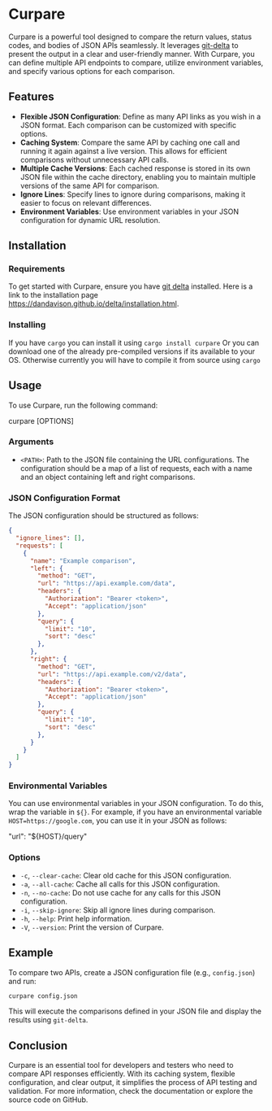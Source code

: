 # Curpare

Curpare is a powerful tool designed to compare the return values, status codes, and bodies of JSON APIs seamlessly. It leverages [git-delta](https://github.com/dandavison/delta) to present the output in a clear and user-friendly manner. With Curpare, you can define multiple API endpoints to compare, utilize environment variables, and specify various options for each comparison.

## Features

- **Flexible JSON Configuration**: Define as many API links as you wish in a JSON format. Each comparison can be customized with specific options.
- **Caching System**: Compare the same API by caching one call and running it again against a live version. This allows for efficient comparisons without unnecessary API calls.
- **Multiple Cache Versions**: Each cached response is stored in its own JSON file within the cache directory, enabling you to maintain multiple versions of the same API for comparison.
- **Ignore Lines**: Specify lines to ignore during comparisons, making it easier to focus on relevant differences.
- **Environment Variables**: Use environment variables in your JSON configuration for dynamic URL resolution.

## Installation

### Requirements

To get started with Curpare, ensure you have [git delta](https://github.com/dandavison/delta) installed. Here is a link to the installation page https://dandavison.github.io/delta/installation.html.

### Installing

If you have `cargo` you can install it using `cargo install curpare`
Or you can download one of the already pre-compiled versions if its available to your OS. Otherwise currently you will have to compile it from source using `cargo`

## Usage

To use Curpare, run the following command:

curpare [OPTIONS] <PATH>

### Arguments

- `<PATH>`: Path to the JSON file containing the URL configurations. The configuration should be a map of a list of requests, each with a name and an object containing left and right comparisons.

### JSON Configuration Format

The JSON configuration should be structured as follows:

```json
{
  "ignore_lines": [],
  "requests": [
    {
      "name": "Example comparison",
      "left": {
        "method": "GET",
        "url": "https://api.example.com/data",
        "headers": {
          "Authorization": "Bearer <token>",
          "Accept": "application/json"
        },
        "query": {
          "limit": "10",
          "sort": "desc"
        },
      },
      "right": {
        "method": "GET",
        "url": "https://api.example.com/v2/data",
        "headers": {
          "Authorization": "Bearer <token>",
          "Accept": "application/json"
        },
        "query": {
          "limit": "10",
          "sort": "desc"
        },
      }
    }
  ]
}
```

### Environmental Variables

You can use environmental variables in your JSON configuration. To do this, wrap the variable in `${}`. For example, if you have an environmental variable `HOST=https://google.com`, you can use it in your JSON as follows:

"url": "${HOST}/query"

### Options

- `-c`, `--clear-cache`: Clear old cache for this JSON configuration.
- `-a`, `--all-cache`: Cache all calls for this JSON configuration.
- `-n`, `--no-cache`: Do not use cache for any calls for this JSON configuration.
- `-i`, `--skip-ignore`: Skip all ignore lines during comparison.
- `-h`, `--help`: Print help information.
- `-V`, `--version`: Print the version of Curpare.

## Example

To compare two APIs, create a JSON configuration file (e.g., `config.json`) and run:

```bash
curpare config.json
```

This will execute the comparisons defined in your JSON file and display the results using `git-delta`.

## Conclusion

Curpare is an essential tool for developers and testers who need to compare API responses efficiently. With its caching system, flexible configuration, and clear output, it simplifies the process of API testing and validation. For more information, check the documentation or explore the source code on GitHub.

